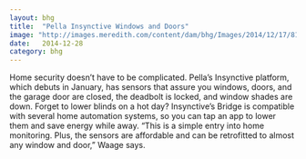 ```yaml
---
layout: bhg
title:  "Pella Insynctive Windows and Doors"
image: "http://images.meredith.com/content/dam/bhg/Images/2014/12/17/8127_NSnc_Lineup_Susan_8i.jpg.rendition.largest.jpg"
date:   2014-12-28
category: bhg
---
```

Home security doesn’t have to be complicated. Pella’s Insynctive platform, which debuts in January, has sensors that assure you windows, doors, and the garage door are closed, the deadbolt is locked, and window shades are down. Forget to lower blinds on a hot day? Insynctive’s Bridge is compatible with several home automation systems, so you can tap an app to lower them and save energy while away. “This is a simple entry into home monitoring. Plus, the sensors are affordable and can be retrofitted to almost any window and door,” Waage says.